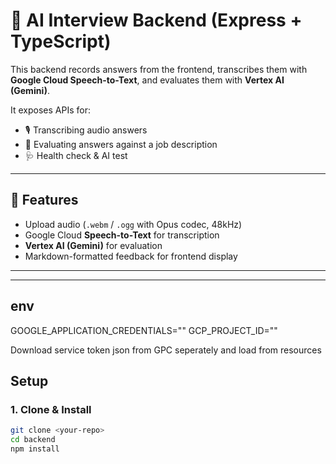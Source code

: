 

# 🎤 AI Interview Backend (Express + TypeScript)

This backend records answers from the frontend, transcribes them with **Google Cloud Speech-to-Text**, and evaluates them with **Vertex AI (Gemini)**.  

It exposes APIs for:
- 🎙️ Transcribing audio answers
- 🤖 Evaluating answers against a job description
- 🩺 Health check & AI test

---

## 🚀 Features
- Upload audio (`.webm` / `.ogg` with Opus codec, 48kHz)
- Google Cloud **Speech-to-Text** for transcription
- **Vertex AI (Gemini)** for evaluation
- Markdown-formatted feedback for frontend display

---

---

## env

GOOGLE_APPLICATION_CREDENTIALS=""
GCP_PROJECT_ID=""

Download service token json from GPC seperately and load from resources

## Setup

### 1. Clone & Install
```bash
git clone <your-repo>
cd backend
npm install
